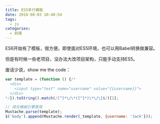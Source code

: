 ```yaml
---
title: ES5多行模板
date: 2018-08-03 10:40:54
tags:
  - js
categories:
  - 前端
---
```


ES6开始有了模板，很方便。即使面对ES5环境，也可以用Babel转换做兼容。

但是有时候一些老项目，没办法大改项目架构，只能手动支持ES5。

废话少说，show me the code：

```js
var template = (function () {/*
  <div>
    <input type="text" name="username" value="{{username}}">
  </div>
*/}).toString().match(/[^]*\/\*([^]*)\*\/\}$/)[1];

// 结合模板引擎使用
Mustache.parse(template);
$('body').append(Mustache.render(_template, {username: 'Jack'}));
```